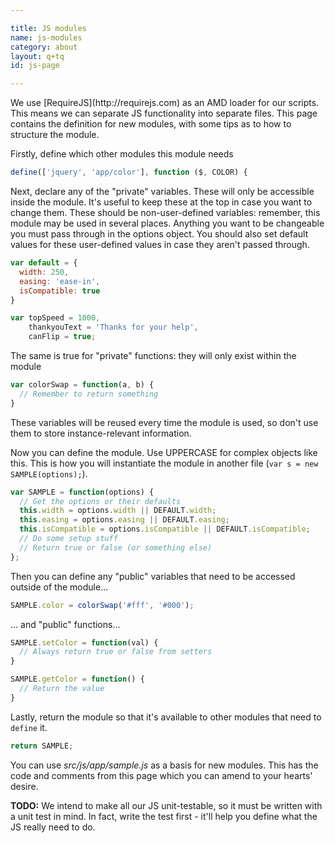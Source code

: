 ```yaml
---

title: JS modules
name: js-modules
category: about
layout: q+tq
id: js-page

---
```


<p class="lead">We use [RequireJS](http://requirejs.com) as an AMD loader for our scripts. This means we can separate JS functionality into separate files. This page contains the definition for new modules, with some tips as to how to structure the module.</p>

Firstly, define which other modules this module needs

```javascript
define(['jquery', 'app/color'], function ($, COLOR) {
```

Next, declare any of the "private" variables. These will only be accessible inside the module. It's useful to keep these at the top in case you want to change them. These should be non-user-defined variables: remember, this module may be used in several places. Anything you want to be changeable you must pass through in the options object. You should also set default values for these user-defined values in case they aren't passed through.

```javascript
var default = {
  width: 250,
  easing: 'ease-in',
  isCompatible: true
}

var topSpeed = 1000,
    thankyouText = 'Thanks for your help',
    canFlip = true;
```

The same is true for "private" functions: they will only exist within the module

```javascript
var colorSwap = function(a, b) {
  // Remember to return something
}
```

These variables will be reused every time the module is used, so don't use them to store instance-relevant information.

Now you can define the module. Use UPPERCASE for complex objects like this. This is how you will instantiate the module in another file (`var s = new SAMPLE(options);`).

```javascript
var SAMPLE = function(options) {
  // Get the options or their defaults
  this.width = options.width || DEFAULT.width;
  this.easing = options.easing || DEFAULT.easing;
  this.isCompatible = options.isCompatible || DEFAULT.isCompatible;
  // Do some setup stuff
  // Return true or false (or something else)
};
```

Then you can define any "public" variables that need to be accessed outside of the module&hellip;

```javascript
SAMPLE.color = colorSwap('#fff', '#000');
```

&hellip; and "public" functions&hellip;

```javascript
SAMPLE.setColor = function(val) {
  // Always return true or false from setters
}

SAMPLE.getColor = function() {
  // Return the value
}
```

Lastly, return the module so that it's available to other modules that need to `define` it.

```javascript
return SAMPLE;
```

You can use _src/js/app/sample.js_ as a basis for new modules. This has the code and comments from this page which you can amend to your hearts' desire.

**TODO:** We intend to make all our JS unit-testable, so it must be written with a unit test in mind. In fact, write the test first - it'll help you define what the JS really need to do.
